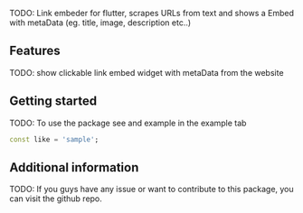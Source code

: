 <!--
This README describes the package. If you publish this package to pub.dev,
this README's contents appear on the landing page for your package.

For information about how to write a good package README, see the guide for
[writing package pages](https://dart.dev/guides/libraries/writing-package-pages).

For general information about developing packages, see the Dart guide for
[creating packages](https://dart.dev/guides/libraries/create-library-packages)
and the Flutter guide for
[developing packages and plugins](https://flutter.dev/developing-packages).
-->

TODO: Link embeder for flutter, scrapes URLs from text and shows a Embed with metaData (eg. title, image, description etc..)

## Features

TODO: show clickable link embed widget with metaData from the website

## Getting started

TODO: To use the package see and example in the example tab


```dart
const like = 'sample';
```

## Additional information

TODO: If you guys have any issue or want to contribute to this package, you can visit the github repo.
